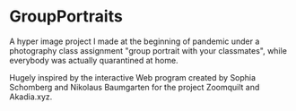 # GroupPortraits
A hyper image project I made at the beginning of pandemic under a photography class assignment "group portrait with your classmates", while everybody was actually quarantined at home.

Hugely inspired by the interactive Web program created by Sophia Schomberg and Nikolaus Baumgarten for the project Zoomquilt and Akadia.xyz.
